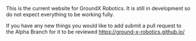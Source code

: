 This is the current website for GroundX Robotics. It is still in development so do not expect everything to be working fully.


If you have any new things you would like to add submit a pull request to the Alpha Branch for it to be reviewed
https://ground-x-robotics.github.io/
